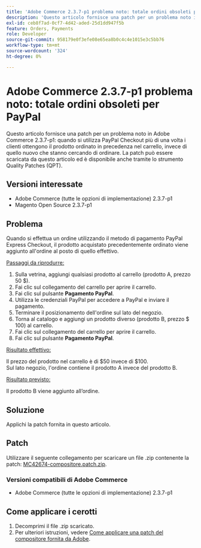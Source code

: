 ```yaml
---
title: 'Adobe Commerce 2.3.7-p1 problema noto: totale ordini obsoleti per PayPal'
description: 'Questo articolo fornisce una patch per un problema noto in Adobe Commerce 2.3.7-p1: quando si utilizza PayPal Checkout più di una volta i clienti ottengono il prodotto ordinato in precedenza nel carrello, invece di quello nuovo che stanno cercando di ordinare.'
exl-id: ceb8f7ad-0cf7-4d42-aded-25d1dd947f5b
feature: Orders, Payments
role: Developer
source-git-commit: 958179e0f3efe08e65ea8b0c4c4e1015e3c5bb76
workflow-type: tm+mt
source-wordcount: '324'
ht-degree: 0%

---
```


# Adobe Commerce 2.3.7-p1 problema noto: totale ordini obsoleti per PayPal

Questo articolo fornisce una patch per un problema noto in Adobe Commerce 2.3.7-p1: quando si utilizza PayPal Checkout più di una volta i clienti ottengono il prodotto ordinato in precedenza nel carrello, invece di quello nuovo che stanno cercando di ordinare.
La patch può essere scaricata da questo articolo ed è disponibile anche tramite lo strumento Quality Patches (QPT).

## Versioni interessate

* Adobe Commerce (tutte le opzioni di implementazione) 2.3.7-p1
* Magento Open Source 2.3.7-p1

## Problema

Quando si effettua un ordine utilizzando il metodo di pagamento PayPal Express Checkout, il prodotto acquistato precedentemente ordinato viene aggiunto all&#39;ordine al posto di quello effettivo.

<u>Passaggi da riprodurre:</u>

1. Sulla vetrina, aggiungi qualsiasi prodotto al carrello (prodotto A, prezzo 50 $).
1. Fai clic sul collegamento del carrello per aprire il carrello.
1. Fai clic sul pulsante **Pagamento PayPal**.
1. Utilizza le credenziali PayPal per accedere a PayPal e inviare il pagamento.
1. Terminare il posizionamento dell&#39;ordine sul lato del negozio.
1. Torna al catalogo e aggiungi un prodotto diverso (prodotto B, prezzo $ 100) al carrello.
1. Fai clic sul collegamento del carrello per aprire il carrello.
1. Fai clic sul pulsante **Pagamento PayPal**.

<u>Risultato effettivo:</u>

Il prezzo del prodotto nel carrello è di $50 invece di $100.<br/>
Sul lato negozio, l&#39;ordine contiene il prodotto A invece del prodotto B.

<u>Risultato previsto:</u>

Il prodotto B viene aggiunto all’ordine.

## Soluzione

Applichi la patch fornita in questo articolo.

## Patch

Utilizzare il seguente collegamento per scaricare un file .zip contenente la patch: [MC42674-compositore.patch.zip](assets/MC42674-composer.patch.zip).

### Versioni compatibili di Adobe Commerce

* Adobe Commerce (tutte le opzioni di implementazione) 2.3.7-p1

## Come applicare i cerotti

1. Decomprimi il file .zip scaricato.
1. Per ulteriori istruzioni, vedere [Come applicare una patch del compositore fornita da Adobe](/help/how-to/general/how-to-apply-a-composer-patch-provided-by-magento.md).
